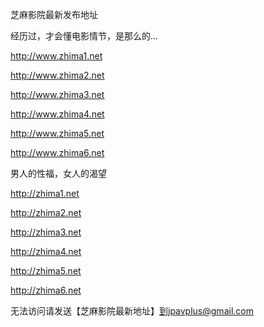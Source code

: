 
芝麻影院最新发布地址

经历过，才会懂电影情节，是那么的...

http://www.zhima1.net

http://www.zhima2.net

http://www.zhima3.net

http://www.zhima4.net

http://www.zhima5.net

http://www.zhima6.net

男人的性福，女人的渴望

http://zhima1.net

http://zhima2.net

http://zhima3.net

http://zhima4.net

http://zhima5.net

http://zhima6.net

无法访问请发送【芝麻影院最新地址】到jpavplus@gmail.com
